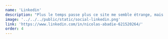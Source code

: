 ```yaml
---
name: 'Linkedin'
description: "Plus le temps passe plus ce site me semble étrange, mais il parait que c'est bien d'y être alors j'essaye d'y rester un minimum actif pour le bien de mes activités professionelles."
image: '../../../public/static/social-linkedin.png'
link: 'https://www.linkedin.com/in/nicolas-abadie-621520264/'
order: 4
---
```

